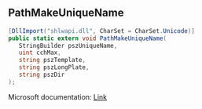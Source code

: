 ## PathMakeUniqueName

```csharp
[DllImport("shlwapi.dll", CharSet = CharSet.Unicode)]
public static extern void PathMakeUniqueName(
   StringBuilder pszUniqueName,
   uint cchMax,
   string pszTemplate,
   string pszLongPlate,
   string pszDir
);
```

Microsoft documentation: [Link](https://learn.microsoft.com/en-us/windows/win32/api/shlobj_core/nf-shlobj_core-pathmakeuniquename)
